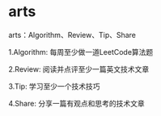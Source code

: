 # arts
arts：Algorithm、Review、Tip、Share 

1.Algorithm: 每周至少做一道LeetCode算法题  

2.Review: 阅读并点评至少一篇英文技术文章  

3.Tip: 学习至少一个技术技巧  

4.Share: 分享一篇有观点和思考的技术文章  


